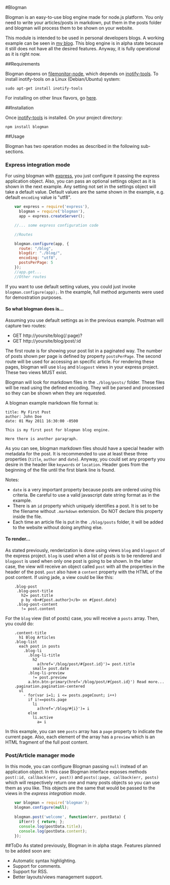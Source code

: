 #Blogman

Blogman is an easy-to-use blog engine made for node.js platform. You only need to write your 
articles/posts in markdown, put them in the posts folder and blogman will process them to be shown 
on your website.

This module is intended to be used in personal developers blogs. A working example can be seen in 
[my blog][carlos-blog]. This blog engine is in alpha state because it still does not have all the 
desired features. Anyway, it is fully operational as it is right now.


##Requirements

Blogman depens on [filemonitor-node], which depends on [inotify-tools]. To install inotify-tools 
on a Linux (Debian/Ubuntu) system:

    sudo apt-get install inotify-tools

For installing on other linux flavors, go [here][getting-inotify-tools].


##Installation

Once [inotify-tools] is installed. On your project directory:

    npm install blogman


##Usage

Blogman has two operation modes as described in the following sub-sections.


### Express integration mode

For using blogman with [express], you just configure it passing the express application object.
Also, you can pass an optional settings object as it is shown in the next example. Any setting not
set in the settings object will take a default value. Default values are the same shown in the
example, e.g. default `encoding` value is "utf8".

```javascript
    var express = require('express'),
      blogman = require('blogman'),
      app = express.createServer();

    //... some express configuration code

    //Routes

    blogman.configure(app, {
      route: "/blog",
      blogdir: "./blog/",
      encoding: "utf8",
      postsPerPage: 5
    });
    //app.get...
    //Other routes
```

If you want to use default setting values, you could just invoke `blogman.configure(app);`.
In the example, full method arguments were used for demostration purposes.


#### So what blogman does is...

Assuming you use default settings as in the previous example. Postman will capture two routes:
- GET http://yoursite/blog(/:page)?
- GET http://yoursite/blog/post/:id

The first route is for showing your post list in a paginated way. The number of posts shown 
per page is defined by property `postsPerPage`. The second route will be used for accessing 
an specific article. For rendering these pages, blogman will use `blog` and `blogpost` 
views in your express project. These two views MUST exist.

Blogman will look for markdown files in the `./blog/posts/` folder. These files will be read 
using the defined encoding. They will be parsed and processed so they can be shown when they are
requested.

A blogman example markdown file format is:

    title: My First Post
    author: John Doe
    date: 01 May 2011 16:30:00 -0500

    This is my first post for blogman blog engine.
    
    Here there is another paragraph.

As you can see, blogman markdown files should have a special header with metadata for the post. 
It is recommended to use at least these three properties (`title`, `author` and `date`). Anyway, 
you could set any property you desire in the header like `keywords` or `location`. Header goes 
from the beginning of the file until the first blank line is found.

Notes:
- `date` is a very important property because posts are ordered using this criteria. Be careful 
to use a valid javascript date string format as in the example. 
- There is an `id` property which uniquely identifies a post. It is set to be the filename
without `.markdown` extension. Do NOT declare this property inside the file.
- Each time an article file is put in the `./blog/posts` folder, it will be added to the 
website without doing anything else.


#### To render...

As stated previously, renderization is done using views `blog` and `blogpost` of the express 
project. `blog` is used when a list of posts is to be rendered and `blogpost` is used when only 
one post is going to be shown. In the latter case, the view will receive an object called `post`
with all the properties in the header of the post. `post` also have a `content` property with 
the HTML of the post content. If using jade, a view could be like this:

```jade
    .blog-post
     .blog-post-title
       h2= post.title
       p by <b>#{post.author}</b> on #{post.date}
     .blog-post-content
       != post.content
```

For the `blog` view (list of posts) case, you will receive a `posts` array. Then, you could do:

```jade
    .content-title
      h1 Blog Articles
    .blog-list
      each post in posts
        .blog-li
          .blog-li-title
            h2
              a(href='/blog/post/#{post.id}')= post.title
            small= post.date
          .blog-li-preview
            != post.preview
          a.btn.btn-primary(href='/blog/post/#{post.id}') Read more...
    .pagination.pagination-centered
      ul
        - for(var i=1; i <= posts.pageCount; i++)
          if i!==posts.page
            li
              a(href='/blog/#{i}')= i
          else
            li.active
              a= i
```

In this example, you can see `posts` array has a `page` property to indicate the current page. 
Also, each element of the array has a `preview` which is an HTML fragment of the full post content.


### Post/Article manager mode

In this mode, you can configure Blogman passing `null` instead of an application object. In this
case Blogman interface exposes methods `post(:id, callback(err, post))` and
`posts(:page, callback(err, posts)` which will respectively return one and many posts objects so
you can use them as you like. This objects are the same that would be passed to the views in the
*express integration mode*.

```javascript
    var blogman = require('blogman');
    blogman.configure(null);
    
    blogman.post('welcome', function(err, postData) {
      if(err) { return; };
      console.log(postData.title);
      console.log(postData.content);
    });
```

##ToDo
As stated previously, Blogman in in alpha stage. Features planned to be added soon are:
- Automatic syntax highlighting.
- Support for comments. 
- Support for RSS.
- Better layouts/views management support.

[carlos-blog]: http://campo.com.co/blog
[filemonitor-node]: http://github.com/krlito/filemonitor-node
[inotifywait]: http://github.com/rvoicilas/inotify-tools/wiki
[inotify-tools]: http://github.com/rvoicilas/inotify-tools/wiki
[express]: http://github.com/visionmedia/express/ 
[getting-inotify-tools]: http://github.com/rvoicilas/inotify-tools/wiki/#wiki-getting
